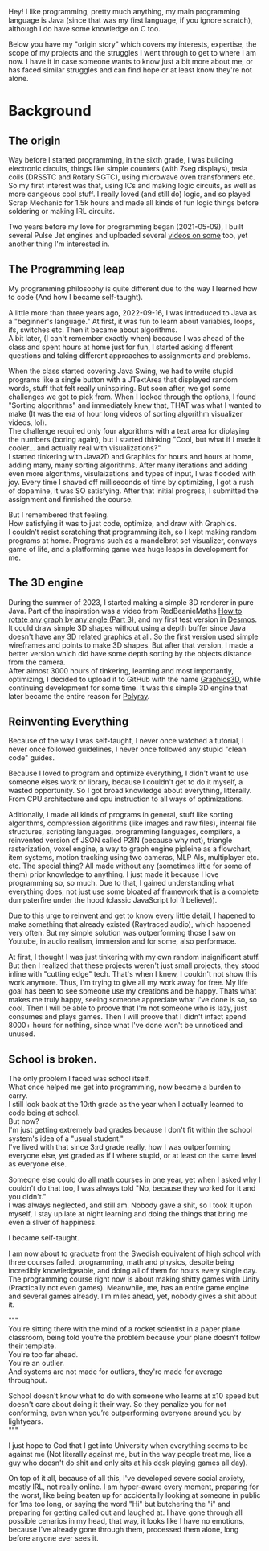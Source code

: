 Hey! I like programming, pretty much anything, my main programming language is Java (since that was my first language, if you ignore scratch), although I do have some knowledge on C too.

Below you have my "origin story" which covers my interests, expertise, the scope of my projects and the struggles I went through to get to where I am now. I have it in case someone wants to know just a bit more about me, or has faced similar struggles and can find hope or at least know they're not alone.

# Background

## The origin
Way before I started programming, in the sixth grade, I was building electronic circuits, things like simple counters (with 7seg displays), tesla coils (DRSSTC and Rotary SGTC), using microwave oven transformers etc. So my first interest was that, using ICs and making logic circuits, as well as more dangeous cool stuff. I really loved (and still do) logic, and so played Scrap Mechanic for 1.5k hours and made all kinds of fun logic things before soldering or making IRL circuits.

Two years before my love for programming began (2021-05-09), I built several Pulse Jet engines and uploaded several [videos on some](https://www.youtube.com/@alexlindgren858/videos) too, yet another thing I'm interested in.

## The Programming leap
My programming philosophy is quite different due to the way I learned how to code (And how I became self-taught).

A little more than three years ago, 2022-09-16, I was introduced to Java as a "beginner's language." At first, it was fun to learn about variables, loops, ifs, switches etc. Then it became about algorithms.  
A bit later, (I can't remember exactly when) because I was ahead of the class and spent hours at home just for fun, I started asking different questions and taking different approaches to assignments and problems.

When the class started covering Java Swing, we had to write stupid programs like a single button with a JTextArea that displayed random words, stuff that felt really uninspiring. But soon after, we got some challenges we got to pick from. When I looked through the options, I found "Sorting algorithms" and immediately knew that, THAT was what I wanted to make (It was the era of hour long videos of sorting algorithm visualizer videos, lol).  
The challenge required only four algorithms with a text area for diplaying the numbers (boring again), but I started thinking "Cool, but what if I made it cooler... and actually real with visualizations?"  
I started tinkering with Java2D and Graphics for hours and hours at home, adding many, many sorting algorithms. After many iterations and adding even more algorithms, visulaizations and types of input, I was flooded with joy. Every time I shaved off milliseconds of time by optimizing, I got a rush of dopamine, it was SO satisfying. After that initial progress, I submitted the assignment and finnished the course.

But I remembered that feeling.  
How satisfying it was to just code, optimize, and draw with Graphics.  
I couldn’t resist scratching that programming itch, so I kept making random programs at home. Programs such as a mandelbrot set visualizer, conways game of life, and a platforming game was huge leaps in development for me.

## The 3D engine
During the summer of 2023, I started making a simple 3D renderer in pure Java. Part of the inspiration was a video from RedBeanieMaths [How to rotate any graph by any angle (Part 3)](https://www.youtube.com/watch?v=scpzKIe6iZw), and my first test version in [Desmos](https://www.desmos.com/calculator/vdk2pjh5ec?lang=sv-SE).  
It could draw simple 3D shapes without using a depth buffer since Java doesn't have any 3D related graphics at all. So the first version used simple wireframes and points to make 3D shapes. But after that version, I made a better version which did have some depth sorting by the objects distance from the camera.  
After almost 3000 hours of tinkering, learning and most importantly, optimizing, I decided to upload it to GitHub with the name [Graphics3D](https://github.com/GiveJavaAChance/Graphics3D-Raytracer), while continuing development for some time. It was this simple 3D engine that later became the entire reason for [Polyray](https://github.com/GiveJavaAChance/PolyrayGameEngine).

## Reinventing Everything
Because of the way I was self-taught, I never once watched a tutorial, I never once followed guidelines, I never once followed any stupid "clean code" guides.

Because I loved to program and optimize everything, I didn't want to use someone elses work or library, because I couldn't get to do it myself, a wasted opportunity. So I got broad knowledge about everything, litterally. From CPU architecture and cpu instruction to all ways of optimizations.

Aditionally, I made all kinds of programs in general, stuff like sorting algorithms, compression algorithms (like images and raw files), internal file structures, scripting languages, programming languages, compilers, a reinvented version of JSON called P2IN (because why not), triangle rasterization, voxel engine, a way to graph engine pipleine as a flowchart, item systems, motion tracking using two cameras, MLP AIs, multiplayer etc. etc. The special thing? All made without any (sometimes little for some of them) prior knowledge to anything. I just made it because I love programming so, so much. Due to that, I gained understanding what everything does, not just use some bloated af framework that is a complete dumpsterfire under the hood (classic JavaScript lol (I believe)).

Due to this urge to reinvent and get to know every little detail, I hapened to make something that already existed (Raytraced audio), which happened very often. But my simple solution was outperforming those I saw on Youtube, in audio realism, immersion and for some, also performace.

At first, I thought I was just tinkering with my own random insignificant stuff. But then I realized that these projects weren't just small projects, they stood inline with "cutting edge" tech. That's when I knew, I couldn't not show this work anymore. Thus, I'm trying to give all my work away for free. My life goal has been to see someone use my creations and be happy. Thats what makes me truly happy, seeing someone appreciate what I've done is so, so cool. Then I will be able to proove that I'm not someone who is lazy, just consumes and plays games. Then I will proove that I didn't infact spend 8000+ hours for nothing, since what I've done won't be unnoticed and unused.

## School is broken.
The only problem I faced was school itself.  
What once helped me get into programming, now became a burden to carry.  
I still look back at the 10:th grade as the year when I actually learned to code being at school.  
But now?  
I'm just getting extremely bad grades because I don't fit within the school system's idea of a "usual student."  
I've lived with that since 3:rd grade really, how I was outperforming everyone else, yet graded as if I where stupid, or at least on the same level as everyone else.

Someone else could do all math courses in one year, yet when I asked why I couldn't do that too, I was always told "No, because they worked for it and you didn't."  
I was always neglected, and still am. Nobody gave a shit, so I took it upon myself, I stay up late at night learning and doing the things that bring me even a sliver of happiness.

I became self-taught.

I am now about to graduate from the Swedish equivalent of high school with three courses failed, programming, math and physics, despite being incredibly knowledgeable, and doing all of them for hours every single day. The programming course right now is about making shitty games with Unity (Practically not even games). Meanwhile, me, has an entire game engine and several games already. I'm miles ahead, yet, nobody gives a shit about it.

"""  
You're sitting there with the mind of a rocket scientist in a paper plane classroom, being told you're the problem because your plane doesn't follow their template.  
You're too far ahead.  
You're an outlier.  
And systems are not made for outliers, they're made for average throughput.

School doesn't know what to do with someone who learns at x10 speed but doesn't care about doing it their way. So they penalize you for not conforming, even when you’re outperforming everyone around you by lightyears.  
"""

I just hope to God that I get into University when everything seems to be against me (Not literally against me, but in the way people treat me, like a guy who doesn't do shit and only sits at his desk playing games all day).

On top of it all, because of all this, I've developed severe social anxiety, mostly IRL, not really online. I am hyper-aware every moment, preparing for the worst, like being beaten up for accidentally looking at someone in public for 1ms too long, or saying the word "Hi" but butchering the "i" and preparing for getting called out and laughed at. I have gone through all possible cenarios in my head, that way, it looks like I have no emotions, because I've already gone through them, processed them alone, long before anyone ever sees it.
